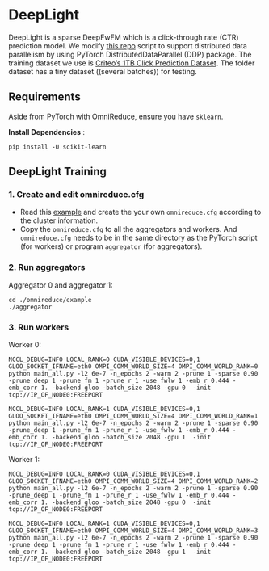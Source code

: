 # DeepLight
DeepLight is a sparse DeepFwFM which is a click-through rate (CTR) prediction model. We modify [this repo](https://github.com/WayneDW/DeepLight_Deep-Lightweight-Feature-Interactions) script to support distributed data parallelism by using PyTorch DistributedDataParallel (DDP) package. The training dataset we use is [Criteo’s 1TB Click Prediction Dataset](https://docs.microsoft.com/en-us/archive/blogs/machinelearning/now-available-on-azure-ml-criteos-1tb-click-prediction-dataset). The folder dataset has a tiny dataset ((several batches)) for testing.

## Requirements
Aside from PyTorch with OmniReduce, ensure you have `sklearn`.

**Install Dependencies** :

    pip install -U scikit-learn

## DeepLight Training
### 1. Create and edit omnireduce.cfg
- Read this [example](https://github.com/Phlix1/omnireduce/tree/master/example) and create the your own `omnireduce.cfg` according to the cluster information.
- Copy the `omnireduce.cfg` to all the aggregators and workers. And `omnireduce.cfg` needs to be in the same directory as the PyTorch script (for workers) or program `aggregator` (for aggregators).
### 2. Run aggregators
Aggregator 0 and aggregator 1:

    cd ./omnireduce/example
    ./aggregator

### 3. Run workers
Worker 0:

    NCCL_DEBUG=INFO LOCAL_RANK=0 CUDA_VISIBLE_DEVICES=0,1 GLOO_SOCKET_IFNAME=eth0 OMPI_COMM_WORLD_SIZE=4 OMPI_COMM_WORLD_RANK=0 python main_all.py -l2 6e-7 -n_epochs 2 -warm 2 -prune 1 -sparse 0.90  -prune_deep 1 -prune_fm 1 -prune_r 1 -use_fwlw 1 -emb_r 0.444 -emb_corr 1. -backend gloo -batch_size 2048 -gpu 0  -init tcp://IP_OF_NODE0:FREEPORT

    NCCL_DEBUG=INFO LOCAL_RANK=1 CUDA_VISIBLE_DEVICES=0,1 GLOO_SOCKET_IFNAME=eth0 OMPI_COMM_WORLD_SIZE=4 OMPI_COMM_WORLD_RANK=1 python main_all.py -l2 6e-7 -n_epochs 2 -warm 2 -prune 1 -sparse 0.90  -prune_deep 1 -prune_fm 1 -prune_r 1 -use_fwlw 1 -emb_r 0.444 -emb_corr 1. -backend gloo -batch_size 2048 -gpu 1  -init tcp://IP_OF_NODE0:FREEPORT

Worker 1:

    NCCL_DEBUG=INFO LOCAL_RANK=0 CUDA_VISIBLE_DEVICES=0,1 GLOO_SOCKET_IFNAME=eth0 OMPI_COMM_WORLD_SIZE=4 OMPI_COMM_WORLD_RANK=2 python main_all.py -l2 6e-7 -n_epochs 2 -warm 2 -prune 1 -sparse 0.90  -prune_deep 1 -prune_fm 1 -prune_r 1 -use_fwlw 1 -emb_r 0.444 -emb_corr 1. -backend gloo -batch_size 2048 -gpu 0  -init tcp://IP_OF_NODE0:FREEPORT

    NCCL_DEBUG=INFO LOCAL_RANK=1 CUDA_VISIBLE_DEVICES=0,1 GLOO_SOCKET_IFNAME=eth0 OMPI_COMM_WORLD_SIZE=4 OMPI_COMM_WORLD_RANK=3 python main_all.py -l2 6e-7 -n_epochs 2 -warm 2 -prune 1 -sparse 0.90  -prune_deep 1 -prune_fm 1 -prune_r 1 -use_fwlw 1 -emb_r 0.444 -emb_corr 1. -backend gloo -batch_size 2048 -gpu 1  -init tcp://IP_OF_NODE0:FREEPORT